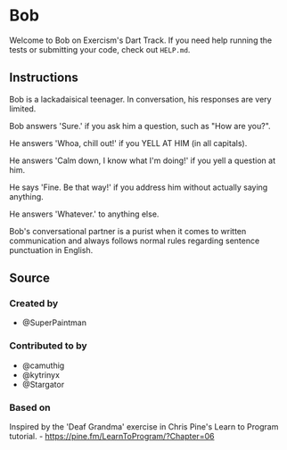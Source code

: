 # Bob

Welcome to Bob on Exercism's Dart Track.
If you need help running the tests or submitting your code, check out `HELP.md`.

## Instructions

Bob is a lackadaisical teenager.
In conversation, his responses are very limited.

Bob answers 'Sure.' if you ask him a question, such as "How are you?".

He answers 'Whoa, chill out!' if you YELL AT HIM (in all capitals).

He answers 'Calm down, I know what I'm doing!' if you yell a question at him.

He says 'Fine. Be that way!' if you address him without actually saying anything.

He answers 'Whatever.' to anything else.

Bob's conversational partner is a purist when it comes to written communication and always follows normal rules regarding sentence punctuation in English.

## Source

### Created by

- @SuperPaintman

### Contributed to by

- @camuthig
- @kytrinyx
- @Stargator

### Based on

Inspired by the 'Deaf Grandma' exercise in Chris Pine's Learn to Program tutorial. - https://pine.fm/LearnToProgram/?Chapter=06
